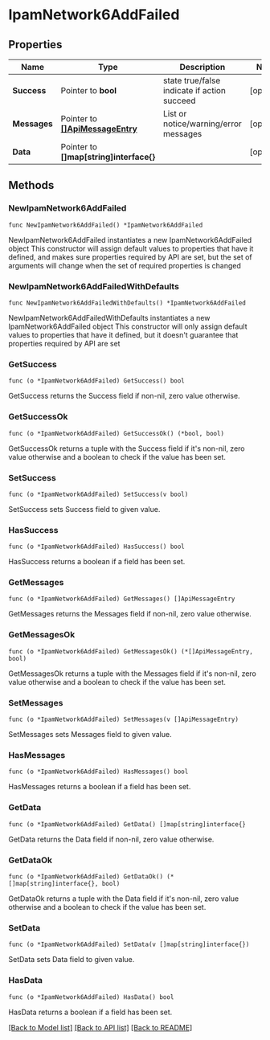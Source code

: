 # IpamNetwork6AddFailed

## Properties

Name | Type | Description | Notes
------------ | ------------- | ------------- | -------------
**Success** | Pointer to **bool** | state true/false indicate if action succeed | [optional] 
**Messages** | Pointer to [**[]ApiMessageEntry**](ApiMessageEntry.md) | List or notice/warning/error messages | [optional] 
**Data** | Pointer to **[]map[string]interface{}** |  | [optional] 

## Methods

### NewIpamNetwork6AddFailed

`func NewIpamNetwork6AddFailed() *IpamNetwork6AddFailed`

NewIpamNetwork6AddFailed instantiates a new IpamNetwork6AddFailed object
This constructor will assign default values to properties that have it defined,
and makes sure properties required by API are set, but the set of arguments
will change when the set of required properties is changed

### NewIpamNetwork6AddFailedWithDefaults

`func NewIpamNetwork6AddFailedWithDefaults() *IpamNetwork6AddFailed`

NewIpamNetwork6AddFailedWithDefaults instantiates a new IpamNetwork6AddFailed object
This constructor will only assign default values to properties that have it defined,
but it doesn't guarantee that properties required by API are set

### GetSuccess

`func (o *IpamNetwork6AddFailed) GetSuccess() bool`

GetSuccess returns the Success field if non-nil, zero value otherwise.

### GetSuccessOk

`func (o *IpamNetwork6AddFailed) GetSuccessOk() (*bool, bool)`

GetSuccessOk returns a tuple with the Success field if it's non-nil, zero value otherwise
and a boolean to check if the value has been set.

### SetSuccess

`func (o *IpamNetwork6AddFailed) SetSuccess(v bool)`

SetSuccess sets Success field to given value.

### HasSuccess

`func (o *IpamNetwork6AddFailed) HasSuccess() bool`

HasSuccess returns a boolean if a field has been set.

### GetMessages

`func (o *IpamNetwork6AddFailed) GetMessages() []ApiMessageEntry`

GetMessages returns the Messages field if non-nil, zero value otherwise.

### GetMessagesOk

`func (o *IpamNetwork6AddFailed) GetMessagesOk() (*[]ApiMessageEntry, bool)`

GetMessagesOk returns a tuple with the Messages field if it's non-nil, zero value otherwise
and a boolean to check if the value has been set.

### SetMessages

`func (o *IpamNetwork6AddFailed) SetMessages(v []ApiMessageEntry)`

SetMessages sets Messages field to given value.

### HasMessages

`func (o *IpamNetwork6AddFailed) HasMessages() bool`

HasMessages returns a boolean if a field has been set.

### GetData

`func (o *IpamNetwork6AddFailed) GetData() []map[string]interface{}`

GetData returns the Data field if non-nil, zero value otherwise.

### GetDataOk

`func (o *IpamNetwork6AddFailed) GetDataOk() (*[]map[string]interface{}, bool)`

GetDataOk returns a tuple with the Data field if it's non-nil, zero value otherwise
and a boolean to check if the value has been set.

### SetData

`func (o *IpamNetwork6AddFailed) SetData(v []map[string]interface{})`

SetData sets Data field to given value.

### HasData

`func (o *IpamNetwork6AddFailed) HasData() bool`

HasData returns a boolean if a field has been set.


[[Back to Model list]](../README.md#documentation-for-models) [[Back to API list]](../README.md#documentation-for-api-endpoints) [[Back to README]](../README.md)


